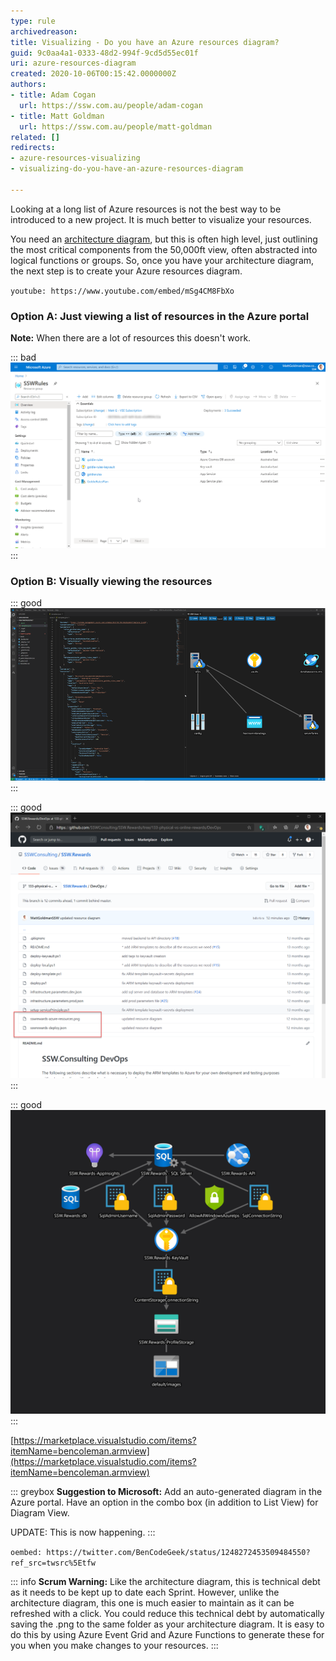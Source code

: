 ```yaml
---
type: rule
archivedreason: 
title: Visualizing - Do you have an Azure resources diagram?
guid: 9c0aa4a1-0333-48d2-994f-9cd5d55ec01f
uri: azure-resources-diagram
created: 2020-10-06T00:15:42.0000000Z
authors:
- title: Adam Cogan
  url: https://ssw.com.au/people/adam-cogan
- title: Matt Goldman
  url: https://ssw.com.au/people/matt-goldman
related: []
redirects:
- azure-resources-visualizing
- visualizing-do-you-have-an-azure-resources-diagram

---
```


Looking at a long list of Azure resources is not the best way to be introduced to a new project. It is much better to visualize your resources.

You need an [architecture diagram](/architecture-diagram), but this is often high level, just outlining the most critical components from the 50,000ft view, often abstracted into logical functions or groups. So, once you have your architecture diagram, the next step is to create your Azure resources diagram.

<!--endintro-->

`youtube: https://www.youtube.com/embed/mSg4CM8FbXo`

### Option A: Just viewing a list of resources in the Azure portal

**Note:** When there are a lot of resources this doesn't work.

::: bad  
![Figure: Bad Example – Using the Azure Portal to view your resources](azure-resources.png)  
:::

### Option B: Visually viewing the resources

::: good  
![Figure: Good Example – Viewing the resources in VS Code using the ARM Template Viewer extension](AZURE-VIEW-GOOD.png)  
:::

::: good
![Figure: Good Example - ARM template and automatically generated Azure resources diagram in the SSW Rewards repository on GitHub](ssw_rewards_resource_github.png)
:::

::: good
![Figure: Good Example - The Azure resources diagram generated by the ARM Template Viewer extension for SSW Rewards](sswrewards-azure-resources_new.png)
:::

[https://marketplace.visualstudio.com/items?itemName=bencoleman.armview](https://marketplace.visualstudio.com/items?itemName=bencoleman.armview)

::: greybox
**Suggestion to Microsoft:** Add an auto-generated diagram in the Azure portal. Have an option in the combo box (in addition to List View) for Diagram View.

UPDATE: This is now happening.
:::

`oembed: https://twitter.com/BenCodeGeek/status/1248272453509484550?ref_src=twsrc%5Etfw`

::: info
**Scrum Warning:** Like the architecture diagram, this is technical debt as it needs to be kept up to date each Sprint. However, unlike the architecture diagram, this one is much easier to maintain as it can be refreshed with a click. You could reduce this technical debt by automatically saving the .png to the same folder as your architecture diagram. It is easy to do this by using Azure Event Grid and Azure Functions to generate these for you when you make changes to your resources.
:::